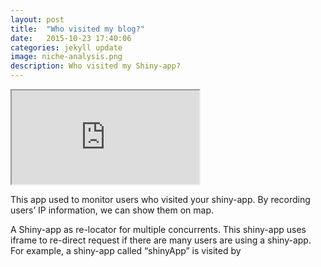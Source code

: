 ```yaml
---
layout: post
title:  "Who visited my blog?"
date:   2015-10-23 17:40:06
categories: jekyll update
image: niche-analysis.png
description: Who visited my Shiny-app?
---
```



<iframe src="http://51.175.77.204:3839/platform/galliformes_shiny"></iframe><br>


This app used to monitor users who visited your shiny-app. By recording users’ IP information, we can show them on map.


A Shiny-app as re-locator for multiple concurrents.
This shiny-app uses iframe to re-direct request if there are many users are using a shiny-app. For example, a shiny-app called “shinyApp” is visited by 
